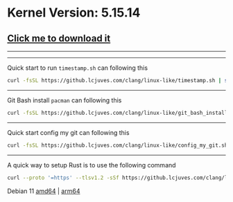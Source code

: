 # Kernel Version: 5.15.14

## [Click me to download it](https://cdn.kernel.org/pub/linux/kernel/v5.x/linux-5.15.14.tar.xz)

---

---

Quick start to run `timestamp.sh` can following this

```bash
curl -fsSL https://github.lcjuves.com/clang/linux-like/timestamp.sh | sh
```

---

Git Bash install `pacman` can following this

```bash
curl -fsSL https://github.lcjuves.com/clang/linux-like/git_bash_install_pacman.sh | sh
```

---

Quick start config my git can following this

```bash
curl -fsSL https://github.lcjuves.com/clang/linux-like/config_my_git.sh | sh
```

---

A quick way to setup Rust is to use the following command

```bash
curl --proto '=https' --tlsv1.2 -sSf https://github.lcjuves.com/clang/linux-like/setup-rust.sh | sh
```

Debian 11 [amd64](https://cdimage.debian.org/debian-cd/current/amd64/iso-dvd/debian-11.6.0-amd64-DVD-1.iso) | [arm64](https://cdimage.debian.org/debian-cd/current/arm64/iso-dvd/debian-11.6.0-arm64-DVD-1.iso)
